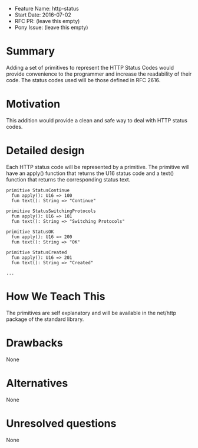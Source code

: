 - Feature Name: http-status
- Start Date: 2016-07-02
- RFC PR: (leave this empty)
- Pony Issue: (leave this empty)

# Summary

Adding a set of primitives to represent the HTTP Status Codes would provide convenience to the programmer and increase the readability of their code. The status codes used will be those defined in RFC 2616.

# Motivation

This addition would provide a clean and safe way to deal with HTTP status codes.

# Detailed design

Each HTTP status code will be represented by a primitive. The primitive will have an apply() function that returns the U16 status code and a text() function that returns the corresponding status text.

```pony
primitive StatusContinue
  fun apply(): U16 => 100
  fun text(): String => "Continue"

primitive StatusSwitchingProtocols
  fun apply(): U16 => 101
  fun text(): String => "Switching Protocols"

primitive StatusOK
  fun apply(): U16 => 200
  fun text(): String => "OK"

primitive StatusCreated
  fun apply(): U16 => 201
  fun text(): String => "Created"

...
```

# How We Teach This

The primitives are self explanatory and will be available in the net/http package of the standard library.

# Drawbacks

None

# Alternatives

None

# Unresolved questions

None
